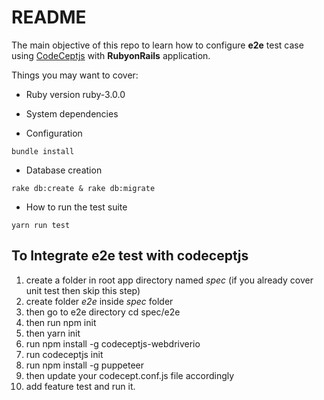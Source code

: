 # README

The main objective of this repo to learn how to configure **e2e** test case using [CodeCeptjs](https://codecept.io/basics/) with **RubyonRails** application.

Things you may want to cover:

* Ruby version
	ruby-3.0.0
* System dependencies

* Configuration
```
bundle install
```

* Database creation
```
rake db:create & rake db:migrate
```

* How to run the test suite
```
yarn run test
```
## To Integrate e2e test with codeceptjs
1) create a folder in root app directory named _spec_ (if you already cover unit test then skip this step)
2) create folder _e2e_ inside _spec_ folder
3) then go to e2e directory cd spec/e2e
4) then run npm init
5) then yarn init
6) run npm install -g codeceptjs-webdriverio
7) run codeceptjs init
8) run  npm install -g puppeteer
9) then update your codecept.conf.js file accordingly
10) add feature test and run it.




